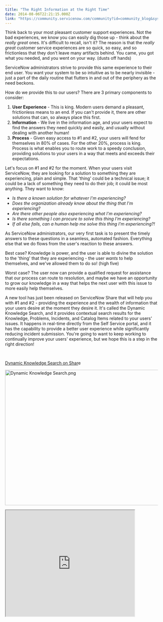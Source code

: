 ```yaml
---
title: "The Right Information at the Right Time"
date: 2014-08-06T22:21:15.000Z
link: "https://community.servicenow.com/community?id=community_blog&sys_id=c0fc62a5dbd0dbc01dcaf3231f96191e"
---
```

<p>Think back to your most pleasant customer support experiences. Not the bad experiences, we know you can easily dig those up - think about the <em>really great</em> ones. It's difficult to recall, isn't it? The reason is that the <em>really great</em> customer service experiences are so quick, so easy, and so frictionless that they don't leave many artifacts behind. You came, you got what you needed, and you went on your way. (dusts off hands)</p><p></p><p>ServiceNow administrators strive to provide this same experience to their end user. You want your system to be so intuitive as to be nearly invisible - just a part of the daily routine that flutters in and out of the periphery as the need beckons.</p><p></p><p>How do we provide this to our users? There are 3 primary components to consider:</p><ol><li><strong>User Experience</strong> - This is king. Modern users demand a pleasant, frictionless means to an end. If you can't provide it, there are other solutions that can, so always place this first.</li><li><strong>Information</strong> - We live in the information age, and your users expect to find the answers they need quickly and easily, and usually without dealing with another human!</li><li><strong>Process</strong> - Given easy access to #1 and #2, your users will fend for themselves in 80% of cases. For the other 20%, process is king. Process is what enables you to route work to a speedy conclusion, providing solutions to your users in a way that meets and exceeds their expectations.</li></ol><p></p><p>Let's focus on #1 and #2 for the moment. When your users visit ServiceNow, they are looking for a solution to something they are experiencing, plain and simple. That 'thing' could be a technical issue; it could be a lack of something they need to do their job; it could be most anything. They want to know:</p><p></p><ul><li><em>Is there a known solution for whatever I'm experiencing?</em></li><li><em>Does the organization already know about the thing that I'm experiencing?</em></li><li><em>Are there other people also experiencing what I'm experiencing?</em></li><li><em>Is there something I can procure to solve this thing I'm experiencing?</em></li><li><em>If all else fails, can a human help me solve this thing I'm experiencing?!</em></li></ul><p></p><p>As ServiceNow administrators, our very first task is to present the timely answers to these questions in a seamless, automated fashion. Everything else that we do flows from the user's reaction to these answers.</p><p></p><p>Best case? Knowledge is power, and the user is able to divine the solution to the 'thing' that they are experiencing - the user <em>wants</em> to help themselves, and we've allowed them to do so! (high five)</p><p></p><p>Worst case? The user now can provide a qualified request for assistance that our process can route to resolution, and maybe we have an opportunity to grow our knowledge in a way that helps the next user with this issue to more easily help themselves.</p><p></p><p>A new tool has just been released on ServiceNow Share that will help you with #1 and #2 - providing the experience and the wealth of information that your users desire at the moment they desire it. It's called the Dynamic Knowledge Search, and it provides contextual search results for the Knowledge, Problems, Incidents, and Catalog Items related to your users' issues. It happens in real-time directly from the Self Service portal, and it has the capability to provide a better user experience while significantly reducing incident submission. You're going to want to keep working to continually improve your users' experience, but we hope this is a step in the right direction!</p><p><a href="https://share.servicenow.com/app.do#/detailV2/7ce228a62b1e21004a1e976be8da1584"><br/></a></p><p><a title="hare.servicenow.com/app.do#/detailV2/7ce228a62b1e21004a1e976be8da1584/overview" href="https://share.servicenow.com/app.do#/detailV2/7ce228a62b1e21004a1e976be8da1584/overview">Dynamic Knowledge Search on Shar</a><a>e</a></p><p></p><p><img   alt="Dynamic Knowledge Search.png" class="image-0 jive-image" src="0c282c0edb509304b322f4621f96198a.iix" style="height: 446px; width: 620px;"/></p><p></p><p><iframe src="https://youtube.com/embed/rPHvNjMgaXU" width="425" height="350"/></p>